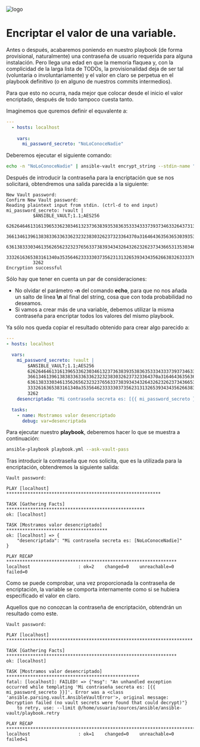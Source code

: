 ![logo](https://raw.github.com/1N0T/images/master/global/1N0T.png)
# Encriptar el valor de una variable.

Antes o después, acabaremos poniendo en nuestro playbook (de forma provisional, naturalmente) una contraseña de usuario requerida para alguna instalación. Pero llega una edad en que la memoria flaquea y, con la complicidad de la larga lista de TODOs, la provisionalidad deja de ser tal (voluntaria o involuntariamente) y el valor en claro se perpetua en el playbook definitivo (o en alguno de nuestros commits intermedios).

Para que esto no ocurra, nada mejor que colocar desde el inicio el valor encriptado, después de todo tampoco cuesta tanto.

Imaginemos que quremos definir el equvalente a:

```yaml
---
  - hosts: localhost
  
    vars:
      mi_password_secreto: "NoLoConoceNadie"
```
Deberemos ejecutar el siguiente comando:

```bash
echo -n "NoLoConoceNadie" | ansible-vault encrypt_string --stdin-name "mi_password_secreto"
```
Después de introducir la contraseña para la encriptación que se nos solicitará, obtendremos una salida parecida a la siguiente:
```
New Vault password: 
Confirm New Vault password: 
Reading plaintext input from stdin. (ctrl-d to end input)
mi_password_secreto: !vault |
          $ANSIBLE_VAULT;1.1;AES256
          62626464613161396533623034613237363839353836353334333739373463326437313163353263
          3661346139613838336336336232323830326237323364370a316464363563653039353061303338
          63613833303461356265623232376563373839343432643262326237343665313530346262336230
          3332616365383161340a353564623333303735623131326539343435626638326333376639633337
          3262
Encryption successful
```

Sólo hay que tener en cuenta un par de consideraciones:
* No olvidar el parámetro **-n** del comando **echo**, para que no nos añada un salto de línea **\n** al final del string, cosa que con toda probabilidad no deseamos.
* Si vamos a crear más de una variable, debemos utilizar la misma contraseña para encriptar todos los valores del mismo playbook.

Ya sólo nos queda copiar el resultado obtenido para crear algo parecido a:

```yaml
---
- hosts: localhost

  vars:
    mi_password_secreto: !vault |
        $ANSIBLE_VAULT;1.1;AES256
        62626464613161396533623034613237363839353836353334333739373463326437313163353263
        3661346139613838336336336232323830326237323364370a316464363563653039353061303338
        63613833303461356265623232376563373839343432643262326237343665313530346262336230
        3332616365383161340a353564623333303735623131326539343435626638326333376639633337
        3262
    desencriptada: "Mi contraseña secreta es: [{{ mi_password_secreto }}]"

  tasks:
    - name: Mostramos valor desencriptado
      debug: var=desencriptada
```

Para ejecutar nuestro **playbook**, deberemos hacer lo que se muestra a continuación:

```bash
ansible-playbook playbook.yml --ask-vault-pass
```

Tras introducir la contraseña que nos solicita, que es la utilizada para la encriptación, obtendremos la siguiente salida:
```
Vault password: 

PLAY [localhost] **********************************************************

TASK [Gathering Facts] ****************************************************
ok: [localhost]

TASK [Mostramos valor desencriptado] **************************************
ok: [localhost] => {
    "desencriptada": "Mi contraseña secreta es: [NoLoConoceNadie]"
}

PLAY RECAP ****************************************************************
localhost                  : ok=2    changed=0    unreachable=0    failed=0   
```

Como se puede comprobar, una vez proporcionada la contraseña de encriptación, la variable se comporta internamente como si se hubiera especificado el valor en claro.

Aquellos que no conozcan la contraseña de encriptación, obtendrán un resultado como este.
```
Vault password: 

PLAY [localhost] **********************************************************************

TASK [Gathering Facts] ****************************************************************
ok: [localhost]

TASK [Mostramos valor desencriptado] **************************************************
fatal: [localhost]: FAILED! => {"msg": "An unhandled exception occurred while templating 'Mi contraseña secreta es: [{{ mi_password_secreto }}]'. Error was a <class 'ansible.parsing.vault.AnsibleVaultError'>, original message: Decryption failed (no vault secrets were found that could decrypt)"}
	to retry, use: --limit @/home/usuario/sources/ansible/ansible-vault/playbook.retry

PLAY RECAP ****************************************************************************
localhost                  : ok=1    changed=0    unreachable=0    failed=1   
```
